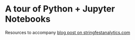 # A tour of Python + Jupyter Notebooks

Resources to accompany [blog post on stringfestanalytics.com](https://georgejmount.com/?p=7310)
